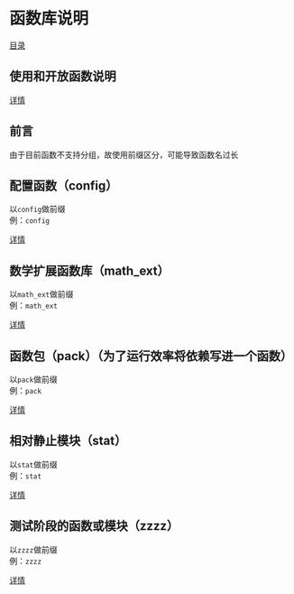 # 函数库说明

[目录](./_目录.md)

## 使用和开放函数说明
[详情](./_使用和开放函数说明.md)

## 前言
由于目前函数不支持分组，故使用前缀区分，可能导致函数名过长  

## 配置函数（config）
以`config`做前缀  
例：`config`

[详情](./config__README.md)

## 数学扩展函数库（math_ext）
以`math_ext`做前缀  
例：`math_ext`

[详情](./math_ext__README.md)

## 函数包（pack）（为了运行效率将依赖写进一个函数）
以`pack`做前缀  
例：`pack`

[详情](./pack__README.md)

## 相对静止模块（stat）
以`stat`做前缀  
例：`stat`

[详情](./stat__README.md)

## 测试阶段的函数或模块（zzzz）
以`zzzz`做前缀  
例：`zzzz`

[详情](./zzzz__README.md)

